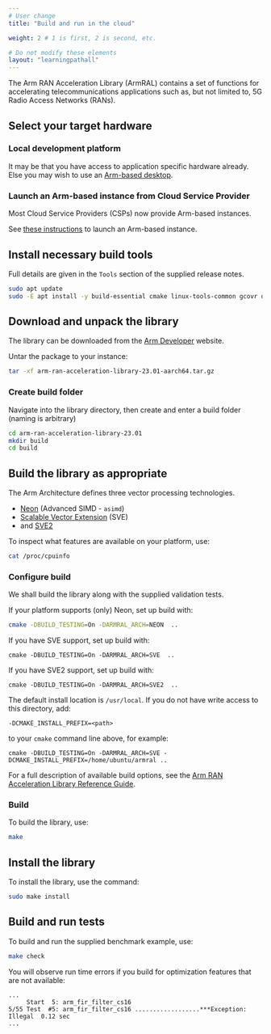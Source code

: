 ```yaml
---
# User change
title: "Build and run in the cloud"

weight: 2 # 1 is first, 2 is second, etc.

# Do not modify these elements
layout: "learningpathall"
---
```


The Arm RAN Acceleration Library (ArmRAL) contains a set of functions for accelerating telecommunications applications such as, but not limited to, 5G Radio Access Networks (RANs).

## Select your target hardware

### Local development platform

It may be that you have access to application specific hardware already. Else you may wish to use an [Arm-based desktop](/learning-paths/desktop-and-laptop/intro/).

### Launch an Arm-based instance from Cloud Service Provider

Most Cloud Service Providers (CSPs) now provide Arm-based instances.

See [these instructions](/learning-paths/server-and-cloud/csp/) to launch an Arm-based instance.

## Install necessary build tools

Full details are given in the `Tools` section of the supplied release notes.
```bash { env="DEBIAN_FRONTEND=noninteractive" }
sudo apt update
sudo -E apt install -y build-essential cmake linux-tools-common gcovr doxygen
```
## Download and unpack the library

The library can be downloaded from the [Arm Developer](https://developer.arm.com/downloads/-/arm-ran-acceleration-library) website.

Untar the package to your instance:
```bash { pre_cmd="wget https://developer.arm.com/-/media/Arm%20Developer%20Community/Downloads/Arm%20RAN%20Acceleration%20Library/arm-ran-acceleration-library-23.01-aarch64.tar.gz" }
tar -xf arm-ran-acceleration-library-23.01-aarch64.tar.gz
```
### Create build folder
Navigate into the library directory, then create and enter a build folder (naming is arbitrary)
```bash
cd arm-ran-acceleration-library-23.01
mkdir build
cd build
```
## Build the library as appropriate

The Arm Architecture defines three vector processing technologies.
- [Neon](https://developer.arm.com/Architectures/Neon) (Advanced SIMD - `asimd`)
- [Scalable Vector Extension](https://developer.arm.com/Architectures/Scalable%20Vector%20Extensions) (SVE)
- and [SVE2](https://developer.arm.com/documentation/102340/)

To inspect what features are available on your platform, use:
```bash
cat /proc/cpuinfo
```
### Configure build

We shall build the library along with the supplied validation tests.

If your platform supports (only) Neon, set up build with:
```bash { cwd="arm-ran-acceleration-library-23.01/build" }
cmake -DBUILD_TESTING=On -DARMRAL_ARCH=NEON  ..
```

If you have SVE support, set up build with:
```console
cmake -DBUILD_TESTING=On -DARMRAL_ARCH=SVE  ..
```

If you have SVE2 support, set up build with:
```console
cmake -DBUILD_TESTING=On -DARMRAL_ARCH=SVE2  ..
```

The default install location is `/usr/local`. If you do not have write access to this directory, add:
```console
-DCMAKE_INSTALL_PREFIX=<path>
```

to your `cmake` command line above, for example:
```console
cmake -DBUILD_TESTING=On -DARMRAL_ARCH=SVE -DCMAKE_INSTALL_PREFIX=/home/ubuntu/armral ..
```

For a full description of available build options, see the [Arm RAN Acceleration Library Reference Guide](https://developer.arm.com/documentation/102249).

### Build
To build the library, use:
```bash { cwd="arm-ran-acceleration-library-23.01/build" }
make
```

## Install the library
To install the library, use the command:
```bash { cwd="arm-ran-acceleration-library-23.01/build" }
sudo make install
```

## Build and run tests
To build and run the supplied benchmark example, use:
```bash { cwd="arm-ran-acceleration-library-23.01/build"; ret_code="0" }
make check
```

You will observe run time errors if you build for optimization features that are not available:
```output
...
     Start  5: arm_fir_filter_cs16
5/55 Test  #5: arm_fir_filter_cs16 ..................***Exception: Illegal  0.12 sec
...
```
